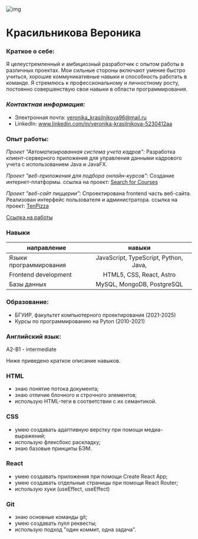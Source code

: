 ![img](https://sun9-25.userapi.com/impg/D_Ln5uIclvqDho3YF3AwSeaI4MqJXSzr0NyyoA/boRpk1TTkRA.jpg?size=707x624&quality=96&sign=b47c611c339884f4910fce789336babe&c_uniq_tag=QEWU_D05pRs5qpoYO3h8A_LaPYnc8QeGDZGdOPWvA9g&type=album)
# Красильникова Вероника

### **Краткое о себе:**
Я целеустремленный и амбициозный разработчик с опытом работы в различных проектах. Мои сильные стороны включают умение быстро учиться, хорошие коммуникативные навыки и способность работать в команде. Я стремлюсь к профессиональному и личностному росту, постоянно совершенствую свои навыки в области программирования.

### ***Контактная информация:***
- Электронная почта: veronika_krasilnikova96@mail.ru
- LinkedIn: www.linkedin.com/in/veronika-krasilnikova-5230412aa
  
### **Опыт работы:**
*Проект "Автоматизированная система учета кадров":* 
  Разработка клиент-серверного приложения для управления данными кадрового учета с использованием Java и JavaFX.

*Проект "веб-приложения для подбора онлайн-курсов":* Создание интернет-платформы.
ссылка на проект: [Search for Courses](https://spontaneous-jalebi-31af4f.netlify.app/сайт/main)

*Проект "веб-сайт пиццерии":* Спроектирована frontend часть веб-сайта. Реализован интерфейс пользователя и администратора.
ссылка на проект: [TenPizza](https://tenpizza.netlify.app/)

[Ссылка на работы](https://spontaneous-jalebi-31af4f.netlify.app)

### **Навыки**
   направление    | навыки 
-----------|:-------: 
Языки программирования       |   JavaScript, TypeScript, Python, Java,
Frontend development      |   HTML5, CSS, React, Astro
Базы данных    |   MySQL, MongoDB, PostgreSQL 

### Образование:
* БГУИР, факультет компьютерного проектирования (2021-2025)
* Курсы по программированию на Pyton (2010-2021)
  
### Английский язык: 
А2-B1 - intermediate

Ниже приведено краткое описание навыков. 

### HTML
- знаю понятие потока документа;
- знаю отличие блочного и строчного элементов;
- использую HTML-теги в соответствии с их семантикой.

### CSS
- умею создавать адаптивную верстку при помощи медиа-выражений;
- использую флексбокс раскладку;
- знаю базовые принципы БЭМ.

### React
- умею создавать приложения при помощи Create React App;
- умею создавать отдельные страницы при помощи React Router;
- использую хуки (useEffect, useEffect)

### Git
- знаю основные команды git;
- умею создавать пулл реквесты;
- использую подход "один коммит, одна задача".
